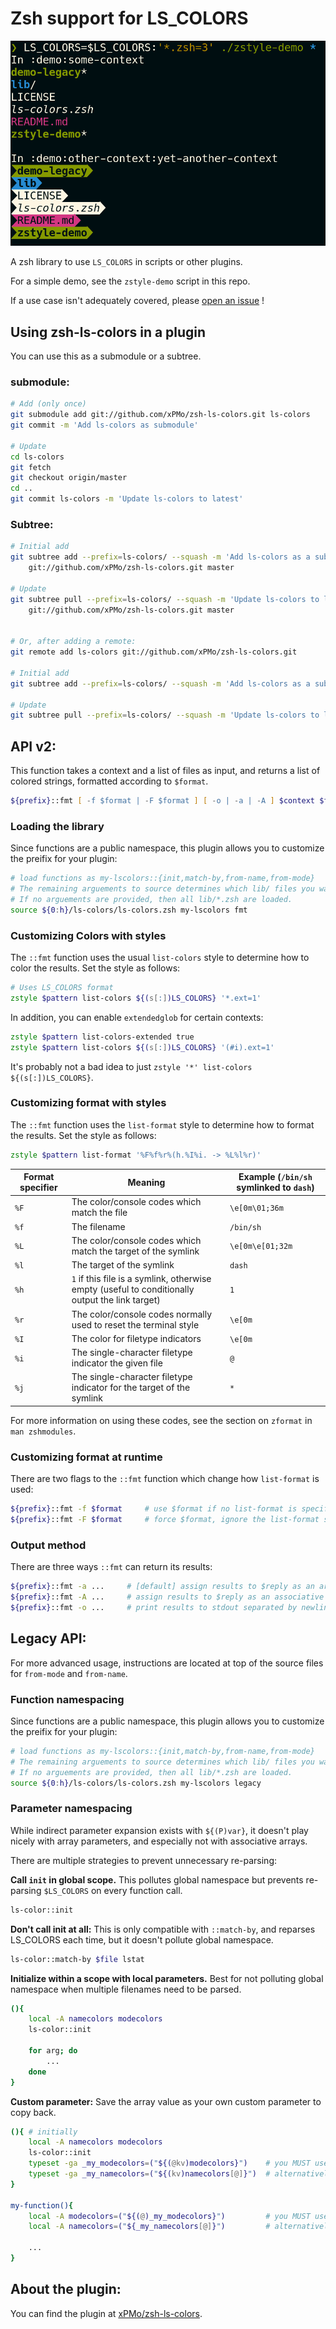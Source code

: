 # Zsh support for LS_COLORS

![Demo screenshot](https://raw.githubusercontent.com/xPMo/zsh-ls-colors/image/demo-new.png)

A zsh library to use `LS_COLORS` in scripts or other plugins.

For a simple demo, see the `zstyle-demo` script in this repo.

If a use case isn't adequately covered,
please [open an issue](https://github.com/xPMo/zsh-ls-colors/issues/) !

## Using zsh-ls-colors in a plugin

You can use this as a submodule or a subtree.

### submodule:

```sh
# Add (only once)
git submodule add git://github.com/xPMo/zsh-ls-colors.git ls-colors
git commit -m 'Add ls-colors as submodule'

# Update
cd ls-colors
git fetch
git checkout origin/master
cd ..
git commit ls-colors -m 'Update ls-colors to latest'
```

### Subtree:

```sh
# Initial add
git subtree add --prefix=ls-colors/ --squash -m 'Add ls-colors as a subtree' \
	git://github.com/xPMo/zsh-ls-colors.git master

# Update
git subtree pull --prefix=ls-colors/ --squash -m 'Update ls-colors to latest' \
	git://github.com/xPMo/zsh-ls-colors.git master 


# Or, after adding a remote:
git remote add ls-colors git://github.com/xPMo/zsh-ls-colors.git

# Initial add
git subtree add --prefix=ls-colors/ --squash -m 'Add ls-colors as a subtree' ls-colors master

# Update
git subtree pull --prefix=ls-colors/ --squash -m 'Update ls-colors to latest' ls-colors master 
```

## API v2:

This function takes a context and a list of files as input,
and returns a list of colored strings, formatted according to `$format`.

```zsh
${prefix}::fmt [ -f $format | -F $format ] [ -o | -a | -A ] $context $files[@]
```

### Loading the library

Since functions are a public namespace,
this plugin allows you to customize the preifix for your plugin:

```zsh
# load functions as my-lscolors::{init,match-by,from-name,from-mode}
# The remaining arguements to source determines which lib/ files you want to load.
# If no arguements are provided, then all lib/*.zsh are loaded.
source ${0:h}/ls-colors/ls-colors.zsh my-lscolors fmt
```

### Customizing Colors with styles

The `::fmt` function uses the usual `list-colors` style to determine how to color the results.
Set the style as follows:

```zsh
# Uses LS_COLORS format
zstyle $pattern list-colors ${(s[:])LS_COLORS} '*.ext=1'
```

In addition, you can enable `extendedglob` for certain contexts:

```zsh
zstyle $pattern list-colors-extended true
zstyle $pattern list-colors ${(s[:])LS_COLORS} '(#i).ext=1'
```

It's probably not a bad idea to just `zstyle '*' list-colors ${(s[:])LS_COLORS}`.

### Customizing format with styles

The `::fmt` function uses the `list-format` style to determine how to format the results.
Set the style as follows:

```zsh
zstyle $pattern list-format '%F%f%r%(h.%I%i. -> %L%l%r)'
```

| Format specifier | Meaning | Example (`/bin/sh` symlinked to `dash`) |
| --- | --- | --- |
| `%F` | The color/console codes which match the file | `\e[0m\01;36m` |
| `%f` | The filename | `/bin/sh` |
| `%L` | The color/console codes which match the target of the symlink | `\e[0m\e[01;32m` |
| `%l` | The target of the symlink | `dash` |
| `%h` | `1` if this file is a symlink, otherwise empty (useful to conditionally output the link target) | `1` |
| `%r` | The color/console codes normally used to reset the terminal style | `\e[0m` |
| `%I` | The color for filetype indicators | `\e[0m` |
| `%i` | The single-character filetype indicator the given file | `@` |
| `%j` | The single-character filetype indicator for the target of the symlink | `*` |

For more information on using these codes, see the section on `zformat` in `man zshmodules`.

### Customizing format at runtime

There are two flags to the `::fmt` function which change how `list-format` is used:

```zsh
${prefix}::fmt -f $format     # use $format if no list-format is specified for the current style
${prefix}::fmt -F $format     # force $format, ignore the list-format specified for the current style
```

### Output method

There are three ways `::fmt` can return its results:

```zsh
${prefix}::fmt -a ...     # [default] assign results to $reply as an array
${prefix}::fmt -A ...     # assign results to $reply as an associative array, with filenames as keys
${prefix}::fmt -o ...     # print results to stdout separated by newlines
```


## Legacy API:

For more advanced usage,
instructions are located at top of the source files for `from-mode` and `from-name`.

### Function namespacing

Since functions are a public namespace,
this plugin allows you to customize the preifix for your plugin:

```zsh
# load functions as my-lscolors::{init,match-by,from-name,from-mode}
# The remaining arguements to source determines which lib/ files you want to load.
# If no arguements are provided, then all lib/*.zsh are loaded.
source ${0:h}/ls-colors/ls-colors.zsh my-lscolors legacy
```

### Parameter namespacing

While indirect parameter expansion exists with `${(P)var}`,
it doesn't play nicely with array parameters,
and especially not with associative arrays.

There are multiple strategies to prevent unnecessary re-parsing:

**Call `init` in global scope.**
This pollutes global namespace but prevents re-parsing `$LS_COLORS` on every function call.
```zsh
ls-color::init
```

**Don't call init at all:**
This is only compatible with `::match-by`,
and reparses LS_COLORS each time,
but it doesn't pollute global namespace.

```zsh
ls-color::match-by $file lstat
```

**Initialize within a scope with local parameters.**
Best for not polluting global namespace when multiple filenames need to be parsed.

```zsh
(){
	local -A namecolors modecolors
	ls-color::init

	for arg; do
		...
	done
}
```

**Custom parameter:** Save the array value as your own custom parameter to copy back.
```zsh
(){ # initially
	local -A namecolors modecolors
	ls-color::init
	typeset -ga _my_modecolors=("${(@kv)modecolors}")    # you MUST use (@kv) to avoid losing empty entries
	typeset -ga _my_namecolors=("${(kv)namecolors[@]}")  # alternatively, use bash-style [@]
}

my-function(){
	local -A modecolors=("${(@)_my_modecolors}")         # you MUST use (@) to avoid losing empty entries
	local -A namecolors=("${_my_namecolors[@]}")         # alternatively, use bash-style [@]

	...
}
```

## About the plugin:

You can find the plugin at [xPMo/zsh-ls-colors](https://github.com/xPMo/zsh-ls-colors/).
